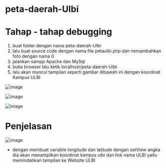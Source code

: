 # peta-daerah-Ulbi
# Tahap - tahap debugging
1. buat folder dengan nama peta-daerah-Ulbi
2. lalu buat source code dengan nama file petaulbi.php dan nemambahkan foto dengan nama 0
3. jalankan xampp Apache dan MySql
4. buka browser lalu ketik localhost/peta-daerah-Ulbi
5. lalu akan muncul tampilan seperti gambar dibawah ini dengan koordinat Kampus ULBI

![image](https://github.com/widyaanggrainii/peta-daerah-Ulbi/assets/80238819/dab67f6b-2d8d-4238-bc7d-7053b4f34871)

![image](https://github.com/widyaanggrainii/peta-daerah-Ulbi/assets/80238819/186b158e-5534-4538-9539-5b9ff053afb4)

![image](https://github.com/widyaanggrainii/peta-daerah-Ulbi/assets/80238819/bf49083d-cfbd-405a-ae7d-c983dea6dc34)

# Penjelasan

![image](https://github.com/widyaanggrainii/peta-daerah-Ulbi/assets/80238819/3c5686ed-d21c-4264-be4a-35f28531c7f0)

* dengan membuat variable longitude dan latitude dengan setView angka dia akan menampilkan koordinat kampus ulbi dan link nama ULBI yaitu
memindahkan tampilan ke Website ULBI

